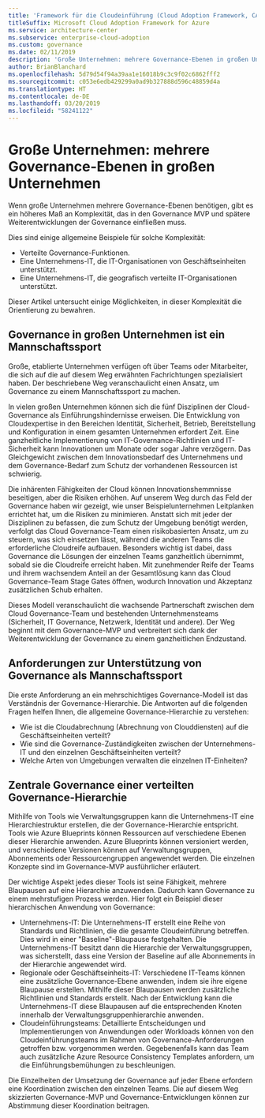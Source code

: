 ```yaml
---
title: 'Framework für die Cloudeinführung (Cloud Adoption Framework, CAF): Große Unternehmen: mehrere Governance-Ebenen in großen Unternehmen'
titleSuffix: Microsoft Cloud Adoption Framework for Azure
ms.service: architecture-center
ms.subservice: enterprise-cloud-adoption
ms.custom: governance
ms.date: 02/11/2019
description: 'Große Unternehmen: mehrere Governance-Ebenen in großen Unternehmen'
author: BrianBlanchard
ms.openlocfilehash: 5d79d54f94a39aa1e16018b9c3c9f02c6862fff2
ms.sourcegitcommit: c053e6edb429299a0ad9b327888d596c48859d4a
ms.translationtype: HT
ms.contentlocale: de-DE
ms.lasthandoff: 03/20/2019
ms.locfileid: "58241122"
---
```

# <a name="multiple-layers-of-governance-in-large-enterprises"></a>Große Unternehmen: mehrere Governance-Ebenen in großen Unternehmen

Wenn große Unternehmen mehrere Governance-Ebenen benötigen, gibt es ein höheres Maß an Komplexität, das in den Governance MVP und spätere Weiterentwicklungen der Governance einfließen muss.

Dies sind einige allgemeine Beispiele für solche Komplexität:

- Verteilte Governance-Funktionen.
- Eine Unternehmens-IT, die IT-Organisationen von Geschäftseinheiten unterstützt.
- Eine Unternehmens-IT, die geografisch verteilte IT-Organisationen unterstützt.

Dieser Artikel untersucht einige Möglichkeiten, in dieser Komplexität die Orientierung zu bewahren.

## <a name="large-enterprise-governance-is-a-team-sport"></a>Governance in großen Unternehmen ist ein Mannschaftssport

Große, etablierte Unternehmen verfügen oft über Teams oder Mitarbeiter, die sich auf die auf diesem Weg erwähnten Fachrichtungen spezialisiert haben. Der beschriebene Weg veranschaulicht einen Ansatz, um Governance zu einem Mannschaftssport zu machen.

In vielen großen Unternehmen können sich die fünf Disziplinen der Cloud-Governance als Einführungshindernisse erweisen. Die Entwicklung von Cloudexpertise in den Bereichen Identität, Sicherheit, Betrieb, Bereitstellung und Konfiguration in einem gesamten Unternehmen erfordert Zeit. Eine ganzheitliche Implementierung von IT-Governance-Richtlinien und IT-Sicherheit kann Innovationen um Monate oder sogar Jahre verzögern. Das Gleichgewicht zwischen dem Innovationsbedarf des Unternehmens und dem Governance-Bedarf zum Schutz der vorhandenen Ressourcen ist schwierig.

Die inhärenten Fähigkeiten der Cloud können Innovationshemmnisse beseitigen, aber die Risiken erhöhen. Auf unserem Weg durch das Feld der Governance haben wir gezeigt, wie unser Beispielunternehmen Leitplanken errichtet hat, um die Risiken zu minimieren. Anstatt sich mit jeder der Disziplinen zu befassen, die zum Schutz der Umgebung benötigt werden, verfolgt das Cloud Governance-Team einen risikobasierten Ansatz, um zu steuern, was sich einsetzen lässt, während die anderen Teams die erforderliche Cloudreife aufbauen. Besonders wichtig ist dabei, dass Governance die Lösungen der einzelnen Teams ganzheitlich übernimmt, sobald sie die Cloudreife erreicht haben. Mit zunehmender Reife der Teams und ihrem wachsendem Anteil an der Gesamtlösung kann das Cloud Governance-Team Stage Gates öffnen, wodurch Innovation und Akzeptanz zusätzlichen Schub erhalten.

Dieses Modell veranschaulicht die wachsende Partnerschaft zwischen dem Cloud Governance-Team und bestehenden Unternehmensteams (Sicherheit, IT Governance, Netzwerk, Identität und andere). Der Weg beginnt mit dem Governance-MVP und verbreitert sich dank der Weiterentwicklung der Governance zu einem ganzheitlichen Endzustand.

## <a name="requirements-to-supporting-such-a-team-sport"></a>Anforderungen zur Unterstützung von Governance als Mannschaftssport

Die erste Anforderung an ein mehrschichtiges Governance-Modell ist das Verständnis der Governance-Hierarchie. Die Antworten auf die folgenden Fragen helfen Ihnen, die allgemeine Governance-Hierarchie zu verstehen:

- Wie ist die Cloudabrechnung (Abrechnung von Clouddiensten) auf die Geschäftseinheiten verteilt?
- Wie sind die Governance-Zuständigkeiten zwischen der Unternehmens-IT und den einzelnen Geschäftseinheiten verteilt?
- Welche Arten von Umgebungen verwalten die einzelnen IT-Einheiten?

## <a name="central-governance-of-a-distributed-governance-hierarchy"></a>Zentrale Governance einer verteilten Governance-Hierarchie

Mithilfe von Tools wie Verwaltungsgruppen kann die Unternehmens-IT eine Hierarchiestruktur erstellen, die der Governance-Hierarchie entspricht. Tools wie Azure Blueprints können Ressourcen auf verschiedene Ebenen dieser Hierarchie anwenden. Azure Blueprints können versioniert werden, und verschiedene Versionen können auf Verwaltungsgruppen, Abonnements oder Ressourcengruppen angewendet werden. Die einzelnen Konzepte sind im Governance-MVP ausführlicher erläutert.

Der wichtige Aspekt jedes dieser Tools ist seine Fähigkeit, mehrere Blaupausen auf eine Hierarchie anzuwenden. Dadurch kann Governance zu einem mehrstufigen Prozess werden. Hier folgt ein Beispiel dieser hierarchischen Anwendung von Governance:

- Unternehmens-IT: Die Unternehmens-IT erstellt eine Reihe von Standards und Richtlinien, die die gesamte Cloudeinführung betreffen. Dies wird in einer "Baseline"-Blaupause festgehalten. Die Unternehmens-IT besitzt dann die Hierarchie der Verwaltungsgruppen, was sicherstellt, dass eine Version der Baseline auf alle Abonnements in der Hierarchie angewendet wird.
- Regionale oder Geschäftseinheits-IT: Verschiedene IT-Teams können eine zusätzliche Governance-Ebene anwenden, indem sie ihre eigene Blaupause erstellen. Mithilfe dieser Blaupausen werden zusätzliche Richtlinien und Standards erstellt. Nach der Entwicklung kann die Unternehmens-IT diese Blaupausen auf die entsprechenden Knoten innerhalb der Verwaltungsgruppenhierarchie anwenden.
- Cloudeinführungsteams: Detaillierte Entscheidungen und Implementierungen von Anwendungen oder Workloads können von den Cloudeinführungsteams im Rahmen von Governance-Anforderungen getroffen bzw. vorgenommen werden. Gegebenenfalls kann das Team auch zusätzliche Azure Resource Consistency Templates anfordern, um die Einführungsbemühungen zu beschleunigen.

Die Einzelheiten der Umsetzung der Governance auf jeder Ebene erfordern eine Koordination zwischen den einzelnen Teams. Die auf diesem Weg skizzierten Governance-MVP und Governance-Entwicklungen können zur Abstimmung dieser Koordination beitragen.
